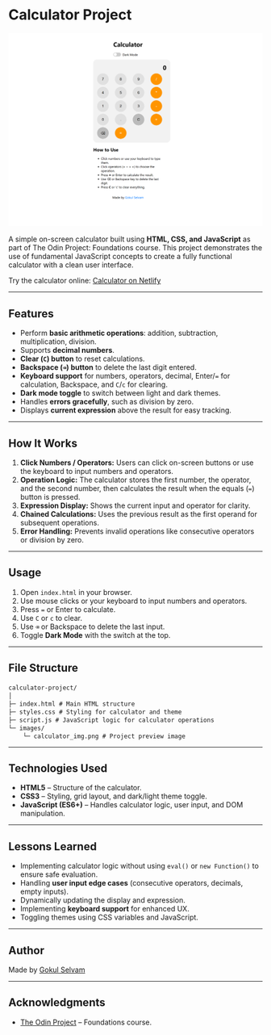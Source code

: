 # Calculator Project

[![Calculator Preview](images/calculator_img.png)](https://calculator-top-gokul.netlify.app/)

A simple on-screen calculator built using **HTML, CSS, and JavaScript** as part of The Odin Project: Foundations course. This project demonstrates the use of fundamental JavaScript concepts to create a fully functional calculator with a clean user interface.

Try the calculator online: [Calculator on Netlify](https://calculator-top-gokul.netlify.app/)

---

## Features

- Perform **basic arithmetic operations**: addition, subtraction, multiplication, division.
- Supports **decimal numbers**.
- **Clear (`C`) button** to reset calculations.
- **Backspace (`⌫`) button** to delete the last digit entered.
- **Keyboard support** for numbers, operators, decimal, Enter/`=` for calculation, Backspace, and `C`/`c` for clearing.
- **Dark mode toggle** to switch between light and dark themes.
- Handles **errors gracefully**, such as division by zero.
- Displays **current expression** above the result for easy tracking.

---

## How It Works

1. **Click Numbers / Operators:** Users can click on-screen buttons or use the keyboard to input numbers and operators.
2. **Operation Logic:** The calculator stores the first number, the operator, and the second number, then calculates the result when the equals (`=`) button is pressed.
3. **Expression Display:** Shows the current input and operator for clarity.
4. **Chained Calculations:** Uses the previous result as the first operand for subsequent operations.
5. **Error Handling:** Prevents invalid operations like consecutive operators or division by zero.

---

## Usage

1. Open `index.html` in your browser.
2. Use mouse clicks or your keyboard to input numbers and operators.
3. Press `=` or Enter to calculate.
4. Use `C` or `c` to clear.
5. Use `⌫` or Backspace to delete the last input.
6. Toggle **Dark Mode** with the switch at the top.

---

## File Structure

    calculator-project/
    │
    ├─ index.html # Main HTML structure
    ├─ styles.css # Styling for calculator and theme
    ├─ script.js # JavaScript logic for calculator operations
    └─ images/
        └─ calculator_img.png # Project preview image


---

## Technologies Used

- **HTML5** – Structure of the calculator.
- **CSS3** – Styling, grid layout, and dark/light theme toggle.
- **JavaScript (ES6+)** – Handles calculator logic, user input, and DOM manipulation.

---

## Lessons Learned

- Implementing calculator logic without using `eval()` or `new Function()` to ensure safe evaluation.
- Handling **user input edge cases** (consecutive operators, decimals, empty inputs).
- Dynamically updating the display and expression.
- Implementing **keyboard support** for enhanced UX.
- Toggling themes using CSS variables and JavaScript.

---

## Author

Made by [Gokul Selvam](https://github.com/gokulselvam2911)

---

## Acknowledgments

- [The Odin Project](https://www.theodinproject.com) – Foundations course.
